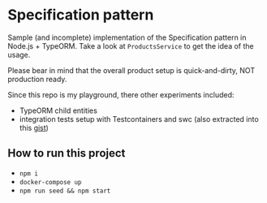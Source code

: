 # Specification pattern

Sample (and incomplete) implementation of the Specification pattern in Node.js + TypeORM. Take a look at `ProductsService` to get the idea of the usage.

Please bear in mind that the overall product setup is quick-and-dirty, NOT production ready.

Since this repo is my playground, there other experiments included:
- TypeORM child entities
- integration tests setup with Testcontainers and swc (also extracted into this [gist](https://gist.github.com/joanna-liana/18d8f4cb95ecfb9efd12266937b1f27e))

## How to run this project

- `npm i`
- `docker-compose up`
- `npm run seed && npm start`
